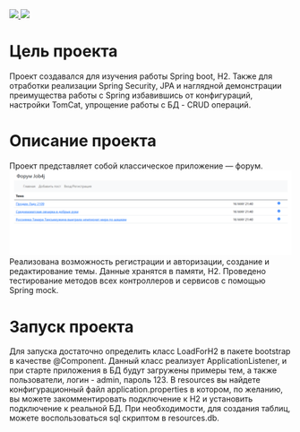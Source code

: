 <a href="https://codecov.io/gh/Sotnikov89/forum">
  <img src="https://codecov.io/gh/Sotnikov89/forum/branch/master/graph/badge.svg?token=KMBOWH7IHO"/>
</a>
<a href="https://travis-ci.com/github/Sotnikov89/forum">
  <img src="https://travis-ci.com/Sotnikov89/forum.svg?branch=master" />
</a>

# Цель проекта
Проект создавался для изучения работы Spring boot, H2. Также для отработки реализации Spring Security, JPA и наглядной демонстрации преимущества работы с Spring избавившись от конфигураций, настройки TomCat, упрощение работы с БД - CRUD операций.
# Описание проекта
Проект представляет собой классическое приложение — форум.
![ScreenShot](images/1.PNG)
Реализована возможность регистрации и авторизации, создание и редактирование темы. Данные хранятся в памяти, H2.
Проведено тестирование методов всех контроллеров и сервисов с помощью Spring mock.
# Запуск проекта
Для запуска достаточно определить класс LoadForH2 в пакете bootstrap в качестве @Component. Данный класс реализует ApplicationListener, и при старте приложения в БД будут загружены примеры тем, а также пользователи, логин - admin, пароль 123.
В resources вы найдете конфигурационный файл application.properties в котором, по желанию, вы можете закомментировать подключение к H2 и установить подключение к реальной БД.
При необходимости, для создания таблиц, можете воспользоваться sql скриптом в resources.db.

